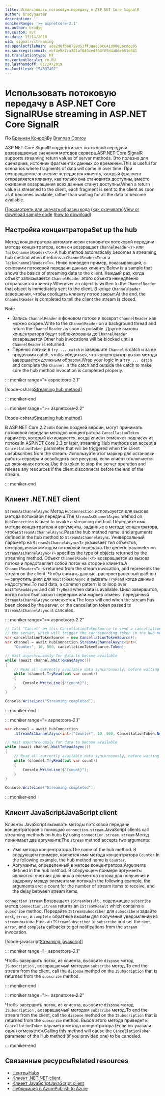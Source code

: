 ```yaml
---
title: Использовать потоковую передачу в ASP.NET Core SignalR
author: bradygaster
description: ''
monikerRange: '>= aspnetcore-2.1'
ms.author: bradyg
ms.custom: mvc
ms.date: 11/14/2018
uid: signalr/streaming
ms.openlocfilehash: ade2d6fb6e799d53ff3aaa69c641d0088acdee95
ms.sourcegitcommit: ebf4e5a7ca301af8494edf64f85d4a8deb61d641
ms.translationtype: MT
ms.contentlocale: ru-RU
ms.lasthandoff: 01/24/2019
ms.locfileid: "54837407"
---
```

# <a name="use-streaming-in-aspnet-core-signalr"></a><span data-ttu-id="d87b1-102">Использовать потоковую передачу в ASP.NET Core SignalR</span><span class="sxs-lookup"><span data-stu-id="d87b1-102">Use streaming in ASP.NET Core SignalR</span></span>

<span data-ttu-id="d87b1-103">По [Бреннан Конрой](https://github.com/BrennanConroy)</span><span class="sxs-lookup"><span data-stu-id="d87b1-103">By [Brennan Conroy](https://github.com/BrennanConroy)</span></span>

<span data-ttu-id="d87b1-104">ASP.NET Core SignalR поддерживает потоковой передачи возвращаемые значения методов сервера.</span><span class="sxs-lookup"><span data-stu-id="d87b1-104">ASP.NET Core SignalR supports streaming return values of server methods.</span></span> <span data-ttu-id="d87b1-105">Это полезно для сценариев, источник фрагментах данных со временем.</span><span class="sxs-lookup"><span data-stu-id="d87b1-105">This is useful for scenarios where fragments of data will come in over time.</span></span> <span data-ttu-id="d87b1-106">При возвращаемое значение передается клиенту, каждый фрагмент отправляется клиенту, как только она становится доступны, вместо ожидания возвращения всех данные станут доступны.</span><span class="sxs-lookup"><span data-stu-id="d87b1-106">When a return value is streamed to the client, each fragment is sent to the client as soon as it becomes available, rather than waiting for all the data to become available.</span></span>

<span data-ttu-id="d87b1-107">[Просмотреть или скачать образец кода](https://github.com/aspnet/Docs/tree/live/aspnetcore/signalr/streaming/sample) ([как скачивать](xref:index#how-to-download-a-sample))</span><span class="sxs-lookup"><span data-stu-id="d87b1-107">[View or download sample code](https://github.com/aspnet/Docs/tree/live/aspnetcore/signalr/streaming/sample) ([how to download](xref:index#how-to-download-a-sample))</span></span>

## <a name="set-up-the-hub"></a><span data-ttu-id="d87b1-108">Настройка концентратора</span><span class="sxs-lookup"><span data-stu-id="d87b1-108">Set up the hub</span></span>

<span data-ttu-id="d87b1-109">Метод концентратора автоматически становится потоковой передачи метода концентратора, если он возвращает `ChannelReader<T>` или `Task<ChannelReader<T>>`.</span><span class="sxs-lookup"><span data-stu-id="d87b1-109">A hub method automatically becomes a streaming hub method when it returns a `ChannelReader<T>` or a `Task<ChannelReader<T>>`.</span></span> <span data-ttu-id="d87b1-110">Ниже приведен пример, показывающий, с основами потоковой передачи данных клиенту.</span><span class="sxs-lookup"><span data-stu-id="d87b1-110">Below is a sample that shows the basics of streaming data to the client.</span></span> <span data-ttu-id="d87b1-111">Каждый раз, когда объект записывается `ChannelReader` этого объекта немедленно отправляется клиенту.</span><span class="sxs-lookup"><span data-stu-id="d87b1-111">Whenever an object is written to the `ChannelReader` that object is immediately sent to the client.</span></span> <span data-ttu-id="d87b1-112">В конце `ChannelReader` завершения, чтобы сообщить клиенту поток закрыт.</span><span class="sxs-lookup"><span data-stu-id="d87b1-112">At the end, the `ChannelReader` is completed to tell the client the stream is closed.</span></span>

> [!NOTE]
> * <span data-ttu-id="d87b1-113">Запись `ChannelReader` в фоновом потоке и возврат `ChannelReader` как можно скорее.</span><span class="sxs-lookup"><span data-stu-id="d87b1-113">Write to the `ChannelReader` on a background thread and return the `ChannelReader` as soon as possible.</span></span> <span data-ttu-id="d87b1-114">Другие вызовы концентратора будут заблокированы до `ChannelReader` возвращается.</span><span class="sxs-lookup"><span data-stu-id="d87b1-114">Other hub invocations will be blocked until a `ChannelReader` is returned.</span></span>
> * <span data-ttu-id="d87b1-115">Перенос логики в `try ... catch` и завершите `Channel` в catch и за ее пределами catch, чтобы убедиться, что концентратор вызов метода завершается должным образом.</span><span class="sxs-lookup"><span data-stu-id="d87b1-115">Wrap your logic in a `try ... catch` and complete the `Channel` in the catch and outside the catch to make sure the hub method invocation is completed properly.</span></span>

::: moniker range="= aspnetcore-2.1"

[!code-csharp[Streaming hub method](streaming/sample/Hubs/StreamHub.aspnetcore21.cs?name=snippet1)]

::: moniker-end

::: moniker range=">= aspnetcore-2.2"

[!code-csharp[Streaming hub method](streaming/sample/Hubs/StreamHub.cs?name=snippet1)]

<span data-ttu-id="d87b1-116">В ASP.NET Core 2.2 или более поздней версии, могут принимать потоковой передачи методов концентратора `CancellationToken` параметр, который активируется, когда клиент отменяет подписку из потока.</span><span class="sxs-lookup"><span data-stu-id="d87b1-116">In ASP.NET Core 2.2 or later, streaming Hub methods can accept a `CancellationToken` parameter that will be triggered when the client unsubscribes from the stream.</span></span> <span data-ttu-id="d87b1-117">Используйте этот маркер для остановки работы сервера и освободить все ресурсы, если клиент отключается до окончания потока.</span><span class="sxs-lookup"><span data-stu-id="d87b1-117">Use this token to stop the server operation and release any resources if the client disconnects before the end of the stream.</span></span>

::: moniker-end

## <a name="net-client"></a><span data-ttu-id="d87b1-118">Клиент .NET</span><span class="sxs-lookup"><span data-stu-id="d87b1-118">.NET client</span></span>

<span data-ttu-id="d87b1-119">`StreamAsChannelAsync` Метод `HubConnection` используется для вызова метода потоковой передачи.</span><span class="sxs-lookup"><span data-stu-id="d87b1-119">The `StreamAsChannelAsync` method on `HubConnection` is used to invoke a streaming method.</span></span> <span data-ttu-id="d87b1-120">Передайте имя метода концентратора и аргументы, заданные в методе концентратора, чтобы `StreamAsChannelAsync`.</span><span class="sxs-lookup"><span data-stu-id="d87b1-120">Pass the hub method name, and arguments defined in the hub method to `StreamAsChannelAsync`.</span></span> <span data-ttu-id="d87b1-121">Универсальный параметр на `StreamAsChannelAsync<T>` указывает тип объектов, возвращаемых методом потоковой передачи.</span><span class="sxs-lookup"><span data-stu-id="d87b1-121">The generic parameter on `StreamAsChannelAsync<T>` specifies the type of objects returned by the streaming method.</span></span> <span data-ttu-id="d87b1-122">Объект `ChannelReader<T>` возвращается из вызова потока и представляет собой поток на стороне клиента.</span><span class="sxs-lookup"><span data-stu-id="d87b1-122">A `ChannelReader<T>` is returned from the stream invocation, and represents the stream on the client.</span></span> <span data-ttu-id="d87b1-123">Чтобы считать данные, распространенный шаблон — запустить цикл для `WaitToReadAsync` и вызвать `TryRead` когда данные недоступны.</span><span class="sxs-lookup"><span data-stu-id="d87b1-123">To read data, a common pattern is to loop over `WaitToReadAsync` and call `TryRead` when data is available.</span></span> <span data-ttu-id="d87b1-124">Цикл завершится, когда поток был закрыт сервером или маркер отмены, переданный `StreamAsChannelAsync` отменяется.</span><span class="sxs-lookup"><span data-stu-id="d87b1-124">The loop will end when the stream has been closed by the server, or the cancellation token passed to `StreamAsChannelAsync` is canceled.</span></span>

::: moniker range=">= aspnetcore-2.2"

```csharp
// Call "Cancel" on this CancellationTokenSource to send a cancellation message to 
// the server, which will trigger the corresponding token in the Hub method.
var cancellationTokenSource = new CancellationTokenSource();
var channel = await hubConnection.StreamAsChannelAsync<int>(
    "Counter", 10, 500, cancellationTokenSource.Token);

// Wait asynchronously for data to become available
while (await channel.WaitToReadAsync())
{
    // Read all currently available data synchronously, before waiting for more data
    while (channel.TryRead(out var count))
    {
        Console.WriteLine($"{count}");
    }
}

Console.WriteLine("Streaming completed");
```

::: moniker-end

::: moniker range="= aspnetcore-2.1"

```csharp
var channel = await hubConnection
    .StreamAsChannelAsync<int>("Counter", 10, 500, CancellationToken.None);

// Wait asynchronously for data to become available
while (await channel.WaitToReadAsync())
{
    // Read all currently available data synchronously, before waiting for more data
    while (channel.TryRead(out var count))
    {
        Console.WriteLine($"{count}");
    }
}

Console.WriteLine("Streaming completed");
```

::: moniker-end

## <a name="javascript-client"></a><span data-ttu-id="d87b1-125">Клиент JavaScript</span><span class="sxs-lookup"><span data-stu-id="d87b1-125">JavaScript client</span></span>

<span data-ttu-id="d87b1-126">Клиенты JavaScript вызывать методы потоковой передачи концентраторов с помощью `connection.stream`.</span><span class="sxs-lookup"><span data-stu-id="d87b1-126">JavaScript clients call streaming methods on hubs by using `connection.stream`.</span></span> <span data-ttu-id="d87b1-127">`stream` Метод принимает два аргумента:</span><span class="sxs-lookup"><span data-stu-id="d87b1-127">The `stream` method accepts two arguments:</span></span>

* <span data-ttu-id="d87b1-128">Имя метода концентратора.</span><span class="sxs-lookup"><span data-stu-id="d87b1-128">The name of the hub method.</span></span> <span data-ttu-id="d87b1-129">В следующем примере, является имя метода концентратора `Counter`.</span><span class="sxs-lookup"><span data-stu-id="d87b1-129">In the following example, the hub method name is `Counter`.</span></span>
* <span data-ttu-id="d87b1-130">Аргументы, определенный в методе концентратора.</span><span class="sxs-lookup"><span data-stu-id="d87b1-130">Arguments defined in the hub method.</span></span> <span data-ttu-id="d87b1-131">В следующем примере аргументы являются: счетчик для числа элементов потока для получения и задержку между элементами потока.</span><span class="sxs-lookup"><span data-stu-id="d87b1-131">In the following example, the arguments are: a count for the number of stream items to receive, and the delay between stream items.</span></span>

<span data-ttu-id="d87b1-132">`connection.stream` Возвращает `IStreamResult` , содержащее `subscribe` метод.</span><span class="sxs-lookup"><span data-stu-id="d87b1-132">`connection.stream` returns an `IStreamResult` which contains a `subscribe` method.</span></span> <span data-ttu-id="d87b1-133">Передайте `IStreamSubscriber` для `subscribe` и задайте `next`, `error`, и `complete` обратные вызовы для получения уведомлений из `stream` вызова.</span><span class="sxs-lookup"><span data-stu-id="d87b1-133">Pass an `IStreamSubscriber` to `subscribe` and set the `next`, `error`, and `complete` callbacks to get notifications from the `stream` invocation.</span></span>

[!code-javascript[Streaming javascript](streaming/sample/wwwroot/js/stream.js?range=19-36)]

::: moniker range="= aspnetcore-2.1"

<span data-ttu-id="d87b1-134">Чтобы завершить поток, из клиента, вызовите `dispose` метод `ISubscription` , возвращаемый методом `subscribe` метод.</span><span class="sxs-lookup"><span data-stu-id="d87b1-134">To end the stream from the client, call the `dispose` method on the `ISubscription` that is returned from the `subscribe` method.</span></span>

::: moniker-end

::: moniker range=">= aspnetcore-2.2"

<span data-ttu-id="d87b1-135">Чтобы завершить поток, из клиента, вызовите `dispose` метод `ISubscription` , возвращаемый методом `subscribe` метод.</span><span class="sxs-lookup"><span data-stu-id="d87b1-135">To end the stream from the client, call the `dispose` method on the `ISubscription` that is returned from the `subscribe` method.</span></span> <span data-ttu-id="d87b1-136">Вызов этого метода приведет к `CancellationToken` параметр метода концентратора (Если вы указали один) отменяется.</span><span class="sxs-lookup"><span data-stu-id="d87b1-136">Calling this method will cause the `CancellationToken` parameter of the Hub method (if you provided one) to be canceled.</span></span>

::: moniker-end

## <a name="related-resources"></a><span data-ttu-id="d87b1-137">Связанные ресурсы</span><span class="sxs-lookup"><span data-stu-id="d87b1-137">Related resources</span></span>

* [<span data-ttu-id="d87b1-138">Центры</span><span class="sxs-lookup"><span data-stu-id="d87b1-138">Hubs</span></span>](xref:signalr/hubs)
* [<span data-ttu-id="d87b1-139">Клиент .NET</span><span class="sxs-lookup"><span data-stu-id="d87b1-139">.NET client</span></span>](xref:signalr/dotnet-client)
* [<span data-ttu-id="d87b1-140">Клиент JavaScript</span><span class="sxs-lookup"><span data-stu-id="d87b1-140">JavaScript client</span></span>](xref:signalr/javascript-client)
* [<span data-ttu-id="d87b1-141">Публикация в Azure</span><span class="sxs-lookup"><span data-stu-id="d87b1-141">Publish to Azure</span></span>](xref:signalr/publish-to-azure-web-app)
